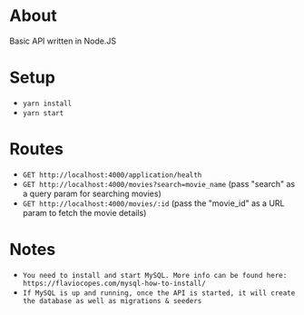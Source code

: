 # About

Basic API written in Node.JS

# Setup

-   `yarn install`
-   `yarn start`

# Routes

-   `GET http://localhost:4000/application/health`
-   `GET http://localhost:4000/movies?search=movie_name` (pass "search" as a query param for searching movies)
-   `GET http://localhost:4000/movies/:id` (pass the "movie_id" as a URL param to fetch the movie details)

# Notes

-   `You need to install and start MySQL. More info can be found here: https://flaviocopes.com/mysql-how-to-install/`
-   `If MySQL is up and running, once the API is started, it will create the database as well as migrations & seeders`

